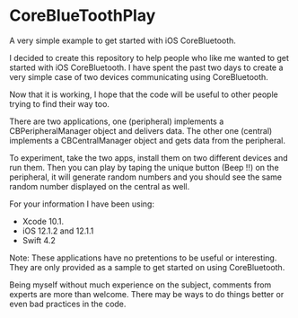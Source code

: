 # CoreBlueToothPlay
A very simple example to get started with iOS CoreBluetooth.

I decided to create this repository to help people who like me wanted to get started with iOS CoreBluetooth.
I have spent the past two days to create a very simple case of two devices communicating using CoreBluetooth.

Now that it is working, I hope that the code will be useful to other people trying to find their way too.

There are two applications, one (peripheral) implements a CBPeripheralManager object and delivers data.
The other one (central) implements a CBCentralManager object and gets data from the peripheral.

To experiment, take the two apps, install them on two different devices and run them.
Then you can play by taping the unique button (Beep !!) on the peripheral, it will generate random numbers and you should see the same random number displayed on the central as well.

For your information I have been using:
- Xcode 10.1.
- iOS 12.1.2 and 12.1.1
- Swift 4.2


Note:
These applications have no pretentions to be useful or interesting.
They are only provided as a sample to get started on using CoreBluetooth.

Being myself without much experience on the subject, comments from experts are more than welcome.
There may be ways to do things better or even bad practices in the code.
